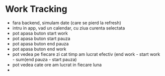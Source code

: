 # Work Tracking

* fara backend, simulam date \(care se pierd la refresh\)
* intru in app, vad un calendar, cu ziua curenta selectata
* pot apasa buton start work
* pot apasa buton start pauza
* pot apasa buton end pauza
* pot apasa buton end work
* pot vedea pe fiecare zi cat timp am lucrat efectiv \(end work - start work - sum\(end pauza - start pauza\)
* pot vedea cate ore am lucrat in fiecare luna
* 


